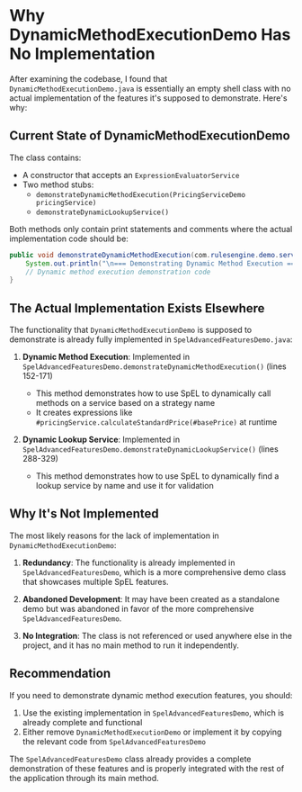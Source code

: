 
# Why DynamicMethodExecutionDemo Has No Implementation

After examining the codebase, I found that `DynamicMethodExecutionDemo.java` is essentially an empty shell class with no actual implementation of the features it's supposed to demonstrate. Here's why:

## Current State of DynamicMethodExecutionDemo

The class contains:
- A constructor that accepts an `ExpressionEvaluatorService`
- Two method stubs:
  - `demonstrateDynamicMethodExecution(PricingServiceDemo pricingService)`
  - `demonstrateDynamicLookupService()`

Both methods only contain print statements and comments where the actual implementation code should be:

```java
public void demonstrateDynamicMethodExecution(com.rulesengine.demo.service.providers.PricingServiceDemo pricingService) {
    System.out.println("\n=== Demonstrating Dynamic Method Execution ===");
    // Dynamic method execution demonstration code
}
```

## The Actual Implementation Exists Elsewhere

The functionality that `DynamicMethodExecutionDemo` is supposed to demonstrate is already fully implemented in `SpelAdvancedFeaturesDemo.java`:

1. **Dynamic Method Execution**: Implemented in `SpelAdvancedFeaturesDemo.demonstrateDynamicMethodExecution()` (lines 152-171)
   - This method demonstrates how to use SpEL to dynamically call methods on a service based on a strategy name
   - It creates expressions like `#pricingService.calculateStandardPrice(#basePrice)` at runtime

2. **Dynamic Lookup Service**: Implemented in `SpelAdvancedFeaturesDemo.demonstrateDynamicLookupService()` (lines 288-329)
   - This method demonstrates how to use SpEL to dynamically find a lookup service by name and use it for validation

## Why It's Not Implemented

The most likely reasons for the lack of implementation in `DynamicMethodExecutionDemo`:

1. **Redundancy**: The functionality is already implemented in `SpelAdvancedFeaturesDemo`, which is a more comprehensive demo class that showcases multiple SpEL features.

2. **Abandoned Development**: It may have been created as a standalone demo but was abandoned in favor of the more comprehensive `SpelAdvancedFeaturesDemo`.

3. **No Integration**: The class is not referenced or used anywhere else in the project, and it has no main method to run it independently.

## Recommendation

If you need to demonstrate dynamic method execution features, you should:

1. Use the existing implementation in `SpelAdvancedFeaturesDemo`, which is already complete and functional
2. Either remove `DynamicMethodExecutionDemo` or implement it by copying the relevant code from `SpelAdvancedFeaturesDemo`

The `SpelAdvancedFeaturesDemo` class already provides a complete demonstration of these features and is properly integrated with the rest of the application through its main method.